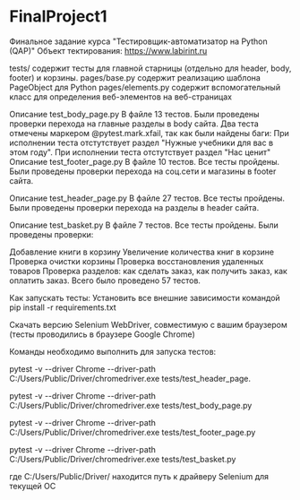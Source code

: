 # FinalProject1
Финальное задание курса "Тестировщик-автоматизатор на Python (QAP)" Объект тектирования: https://www.labirint.ru

tests/ содержит тесты для главной старницы (отдельно для header, body, footer) и корзины. pages/base.py содержит реализацию шаблона PageObject для Python pages/elements.py содержит вспомогательный класс для определения веб-элементов на веб-страницах

Описание test_body_page.py В файле 13 тестов. Были проведены проверки перехода на главные разделы в body сайта. Два теста отмечены маркером @pytest.mark.xfail, так как были найдены баги:
При исполнении теста отстутствует раздел "Нужные учебники для вас в этом году".
При исполнении теста отстутствует раздел "Нас ценит"
Описание test_footer_page.py В файле 10 тестов. Все тесты пройдены. Были проведены проверки перехода на соц.сети и магазины в footer cайта.

Описание test_header_page.py В файле 27 тестов. Все тесты пройдены. Были проведены проверки перехода на разделы в header сайта.

Описание test_basket.py В файле 7 тестов. Все тесты пройдены. Были проведены проверки:

Добавление книги в корзину
Увеличение количества книг в корзине
Проверка очистки корзины
Проверка восстановления удаленных товаров
Проверка разделов: как сделать заказ, как получить заказ, как оплатить заказ.
Всего было проведено 57 тестов.

Как запускать тесты: Установить все внешние зависимости командой pip install -r requirements.txt

Скачать версию Selenium WebDriver, совместимую с вашим браузером (тесты проводились в браузере Google Chrome)

Команды необходимо выполнить для запуска тестов:

pytest -v --driver Chrome --driver-path C:/Users/Public/Driver/chromedriver.exe tests/test_header_page.

pytest -v --driver Chrome --driver-path C:/Users/Public/Driver/chromedriver.exe tests/test_body_page.py

pytest -v --driver Chrome --driver-path C:/Users/Public/Driver/chromedriver.exe tests/test_footer_page.py

pytest -v --driver Chrome --driver-path C:/Users/Public/Driver/chromedriver.exe tests/test_basket.py

где C:/Users/Public/Driver/ находится путь к драйверу Selenium для текущей ОС
